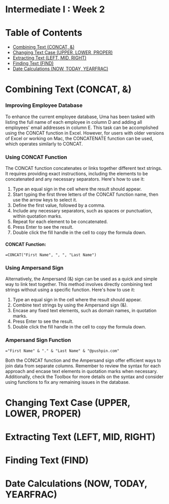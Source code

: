 # Intermediate I : Week 2

# Table of Contents

- [Combining Text (CONCAT, &)](#combining-text-concat-)
- [Changing Text Case (UPPER, LOWER, PROPER)](#changing-text-case-upper-lower-proper-)
- [Extracting Text (LEFT, MID, RIGHT)](#extracting-text-left-mid-right-)
- [Finding Text (FIND)](#finding-text-find-)
- [Date Calculations (NOW, TODAY, YEARFRAC)](#date-calculations-now-today-yearfrac-)

# Combining Text (CONCAT, &)

### Improving Employee Database

To enhance the current employee database, Uma has been tasked with listing the full name of each employee in column D and adding all employees' email addresses in column E. This task can be accomplished using the CONCAT function in Excel. However, for users with older versions of Excel or working on Mac, the CONCATENATE function can be used, which operates similarly to CONCAT.

### Using CONCAT Function

The CONCAT function concatenates or links together different text strings. It requires providing exact instructions, including the elements to be concatenated and any necessary separators. Here's how to use it:

1. Type an equal sign in the cell where the result should appear.
2. Start typing the first three letters of the CONCAT function name, then use the arrow keys to select it.
3. Define the first value, followed by a comma.
4. Include any necessary separators, such as spaces or punctuation, within quotation marks.
5. Repeat for each element to be concatenated.
6. Press Enter to see the result.
7. Double click the fill handle in the cell to copy the formula down.

#### CONCAT Function:
```excel
=CONCAT("First Name", ", ", "Last Name")
```

### Using Ampersand Sign

Alternatively, the Ampersand (&) sign can be used as a quick and simple way to link text together. This method involves directly combining text strings without using a specific function. Here's how to use it:

1. Type an equal sign in the cell where the result should appear.
2. Combine text strings by using the Ampersand sign (&).
3. Encase any fixed text elements, such as domain names, in quotation marks.
4. Press Enter to see the result.
5. Double click the fill handle in the cell to copy the formula down.

### Ampersand Sign Function

```excel
="First Name" & "." & "Last Name" & "@pushpin.com"
```

Both the CONCAT function and the Ampersand sign offer efficient ways to join data from separate columns. Remember to review the syntax for each approach and encase text elements in quotation marks when necessary. Additionally, check the Toolbox for more details on the syntax and consider using functions to fix any remaining issues in the database.


# Changing Text Case (UPPER, LOWER, PROPER)
# Extracting Text (LEFT, MID, RIGHT)
# Finding Text (FIND)
# Date Calculations (NOW, TODAY, YEARFRAC)
